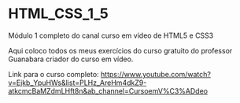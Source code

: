 # HTML_CSS_1_5
Módulo 1 completo do canal curso em vídeo de HTML5 e CSS3

Aqui coloco todos os meus exercícios do curso gratuito do professor Guanabara criador do curso em vídeo.

Link para o curso completo:
https://www.youtube.com/watch?v=Ejkb_YpuHWs&list=PLHz_AreHm4dkZ9-atkcmcBaMZdmLHft8n&ab_channel=CursoemV%C3%ADdeo
